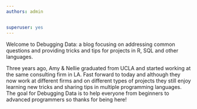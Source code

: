 ```yaml
---
authors: admin


superuser: yes
---
```


Welcome to Debugging Data: a blog focusing on addressing common questions and providing tricks and tips for projects in R, SQL and other languages.

Three years ago, Amy & Nellie graduated from UCLA  and started working at the same consulting firm in LA. Fast forward to today and although they now work at different firms and on different types of projects they still enjoy learning new tricks and sharing tips in multiple programming languages. The goal for Debugging Data is to help everyone from beginners to advanced programmers so thanks for being here! 

